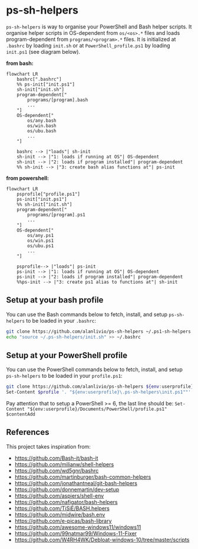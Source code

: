 # ps-sh-helpers

`ps-sh-helpers` is way to organise your PowerShell and Bash helper scripts. It organise helper scripts in OS-dependent from `os/<os>.*` files and loads program-dependent from `programs/<program>.*` files. It is initialized at `.bashrc` by loading `init.sh` or at `PowerShell_profile.ps1` by loading `init.ps1` (see diagram below).

**from bash:**

```mermaid
flowchart LR
    bashrc[".bashrc"]
    %% ps-init["init.ps1"]
    sh-init["init.sh"]
    program-dependent["
        programs/[program].bash
        ...
    "]
    OS-dependent["
        os/any.bash
        os/win.bash
        os/ubu.bash
        ...
    "]
    
    bashrc --> |"loads"| sh-init
    sh-init --> |"1: loads if running at OS"| OS-dependent
    sh-init --> |"2: loads if program installed"| program-dependent
    %% sh-init --> |"3: create bash alias functions at"| ps-init
```

**from powershell:**

```mermaid
flowchart LR
    psprofile["profile.ps1"]
    ps-init["init.ps1"]
    %% sh-init["init.sh"]
    program-dependent["
        programs/[program].ps1
        ...
    "]
    OS-dependent["
        os/any.ps1
        os/win.ps1
        os/ubu.ps1
        ...
    "]

    psprofile--> |"loads"| ps-init
    ps-init --> |"1: loads if running at OS"| OS-dependent
    ps-init --> |"2: loads if program installed"| program-dependent
    %%ps-init --> |"3: create ps1 alias to functions at"| sh-init
```

## Setup at your bash profile

You can use the Bash commands below to fetch, install, and setup `ps-sh-helpers` to be loaded in your `.bashrc`:

```bash
git clone https://github.com/alanlivio/ps-sh-helpers ~/.ps1-sh-helpers
echo "source ~/.ps-sh-helpers/init.sh" >> ~/.bashrc
```

## Setup at your PowerShell profile

You can use the PowerShell commands below to fetch, install, and setup `ps-sh-helpers`  to be loaded in your `profile.ps1`:

```bash
git clone https://github.com/alanlivio/ps-sh-helpers ${env:userprofile}\.ps1-sh-helpers
Set-Content $profile '. "${env:userprofile}\.ps-sh-helpers\init.ps1""'
```

Pay attention that to setup a PowerShell >= 6, the last line should be:
`Set-Content "${env:userprofile}/Documents/PowerShell/profile.ps1" $contentAdd`

## References

This project takes inspiration from:

* <https://github.com/Bash-it/bash-it>
* <https://github.com/milianw/shell-helpers>
* <https://github.com/wd5gnr/bashrc>
* <https://github.com/martinburger/bash-common-helpers>
* <https://github.com/jonathantneal/git-bash-helpers>
* <https://github.com/donnemartin/dev-setup>
* <https://github.com/aspiers/shell-env>
* <https://github.com/nafigator/bash-helpers>
* <https://github.com/TiSiE/BASH.helpers>
* <https://github.com/midwire/bash.env>
* <https://github.com/e-picas/bash-library>
* <https://github.com/awesome-windows11/windows11>
* <https://github.com/99natmar99/Windows-11-Fixer>
* <https://github.com/W4RH4WK/Debloat-windows-10/tree/master/scripts>
